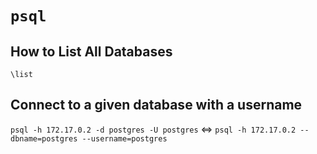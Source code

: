 # `psql`
## How to List All Databases
`\list`
## Connect to a given database with a username
`psql -h 172.17.0.2 -d postgres -U postgres` <=> `psql -h 172.17.0.2 --dbname=postgres --username=postgres`

